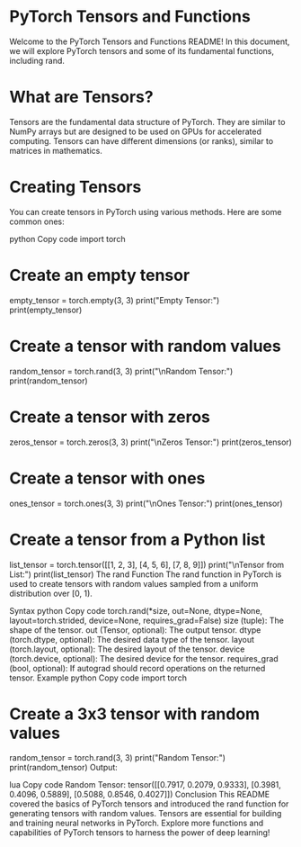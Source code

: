 # PyTorch Tensors and Functions
Welcome to the PyTorch Tensors and Functions README! In this document, we will explore PyTorch tensors and some of its fundamental functions, including rand.

# What are Tensors?
Tensors are the fundamental data structure of PyTorch. They are similar to NumPy arrays but are designed to be used on GPUs for accelerated computing. Tensors can have different dimensions (or ranks), similar to matrices in mathematics.

# Creating Tensors
You can create tensors in PyTorch using various methods. Here are some common ones:

python
Copy code
import torch

# Create an empty tensor
empty_tensor = torch.empty(3, 3)
print("Empty Tensor:")
print(empty_tensor)

# Create a tensor with random values
random_tensor = torch.rand(3, 3)
print("\nRandom Tensor:")
print(random_tensor)

# Create a tensor with zeros
zeros_tensor = torch.zeros(3, 3)
print("\nZeros Tensor:")
print(zeros_tensor)

# Create a tensor with ones
ones_tensor = torch.ones(3, 3)
print("\nOnes Tensor:")
print(ones_tensor)

# Create a tensor from a Python list
list_tensor = torch.tensor([[1, 2, 3], [4, 5, 6], [7, 8, 9]])
print("\nTensor from List:")
print(list_tensor)
The rand Function
The rand function in PyTorch is used to create tensors with random values sampled from a uniform distribution over [0, 1).

Syntax
python
Copy code
torch.rand(*size, out=None, dtype=None, layout=torch.strided, device=None, requires_grad=False)
size (tuple): The shape of the tensor.
out (Tensor, optional): The output tensor.
dtype (torch.dtype, optional): The desired data type of the tensor.
layout (torch.layout, optional): The desired layout of the tensor.
device (torch.device, optional): The desired device for the tensor.
requires_grad (bool, optional): If autograd should record operations on the returned tensor.
Example
python
Copy code
import torch

# Create a 3x3 tensor with random values
random_tensor = torch.rand(3, 3)
print("Random Tensor:")
print(random_tensor)
Output:

lua
Copy code
Random Tensor:
tensor([[0.7917, 0.2079, 0.9333],
        [0.3981, 0.4096, 0.5889],
        [0.5088, 0.8546, 0.4027]])
Conclusion
This README covered the basics of PyTorch tensors and introduced the rand function for generating tensors with random values. Tensors are essential for building and training neural networks in PyTorch. Explore more functions and capabilities of PyTorch tensors to harness the power of deep learning!
